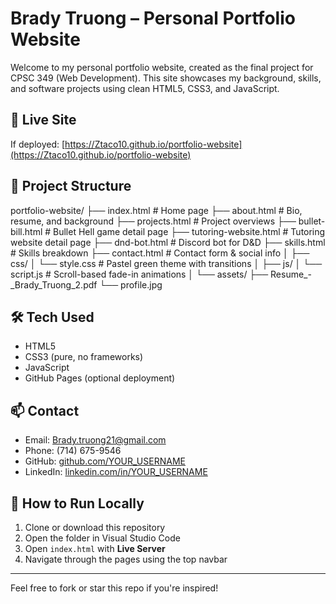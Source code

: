 # Brady Truong – Personal Portfolio Website

Welcome to my personal portfolio website, created as the final project for CPSC 349 (Web Development). This site showcases my background, skills, and software projects using clean HTML5, CSS3, and JavaScript.

## 🔗 Live Site
If deployed: [https://Ztaco10.github.io/portfolio-website](https://Ztaco10.github.io/portfolio-website)

## 📁 Project Structure
portfolio-website/
├── index.html # Home page
├── about.html # Bio, resume, and background
├── projects.html # Project overviews
├── bullet-bill.html # Bullet Hell game detail page
├── tutoring-website.html # Tutoring website detail page
├── dnd-bot.html # Discord bot for D&D
├── skills.html # Skills breakdown
├── contact.html # Contact form & social info
│
├── css/
│ └── style.css # Pastel green theme with transitions
│
├── js/
│ └── script.js # Scroll-based fade-in animations
│
└── assets/
├── Resume_-_Brady_Truong_2.pdf
└── profile.jpg

## 🛠 Tech Used
- HTML5
- CSS3 (pure, no frameworks)
- JavaScript
- GitHub Pages (optional deployment)

## 📫 Contact
- Email: Brady.truong21@gmail.com  
- Phone: (714) 675-9546  
- GitHub: [github.com/YOUR_USERNAME](https://github.com/YOUR_USERNAME)  
- LinkedIn: [linkedin.com/in/YOUR_USERNAME](https://linkedin.com/in/YOUR_USERNAME)

## 🚀 How to Run Locally
1. Clone or download this repository  
2. Open the folder in Visual Studio Code  
3. Open `index.html` with **Live Server**  
4. Navigate through the pages using the top navbar

---

Feel free to fork or star this repo if you're inspired!
